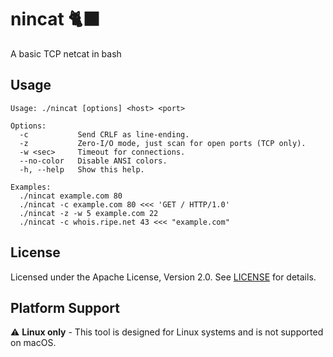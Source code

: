 # nincat 🐈‍⬛
A basic TCP netcat in bash

## Usage

```
Usage: ./nincat [options] <host> <port>

Options:
  -c           Send CRLF as line-ending.
  -z           Zero-I/O mode, just scan for open ports (TCP only).
  -w <sec>     Timeout for connections.
  --no-color   Disable ANSI colors.
  -h, --help   Show this help.

Examples:
  ./nincat example.com 80
  ./nincat -c example.com 80 <<< 'GET / HTTP/1.0'
  ./nincat -z -w 5 example.com 22
  ./nincat -c whois.ripe.net 43 <<< "example.com"

```

## License
Licensed under the Apache License, Version 2.0. See [LICENSE](LICENSE) for details.

## Platform Support
⚠️ **Linux only** - This tool is designed for Linux systems and is not supported on macOS.